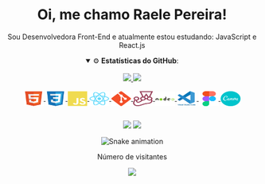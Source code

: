  <h1 align="center">Oi, me chamo <strong>Raele Pereira!</strong></h1>
 <p align="center">Sou Desenvolvedora Front-End e atualmente estou estudando: JavaScript e React.js</p>

<details open align="center">
  <br>
    <summary>⚙ <b>Estatísticas do GitHub</b>: </summary>
  <div align="center">
  <a href="https://github.com/raelepereira">
  <img height="180em" src="https://github-readme-stats.vercel.app/api?username=raelepereira&show_icons=true&theme=dracula&include_all_commits=true&count_private=true"/>

   <img height="180em" src="https://github-readme-stats.vercel.app/api/top-langs/?username=raelepereira&amp;layout=compact&amp;langs_count=7&amp;theme=dracula" style="max-width: 100%;">
    

 </div>

<div align="center" valign="top"><br>
  <img align="center" alt="Rafa-HTML" height="30" width="40" src="https://raw.githubusercontent.com/devicons/devicon/master/icons/html5/html5-original.svg">
  <img align="center" alt="Rafa-CSS" height="30" width="40" src="https://raw.githubusercontent.com/devicons/devicon/master/icons/css3/css3-original.svg">
 <img align="center" alt="Rafa-Js" height="30" width="40" src="https://raw.githubusercontent.com/devicons/devicon/master/icons/javascript/javascript-plain.svg">
 <img align="center" alt="Rafa-React" height="30" width="40" src="https://raw.githubusercontent.com/devicons/devicon/master/icons/react/react-original.svg">

 <img align="center"  alt="Git" height="30" width="40" src="https://raw.githubusercontent.com/devicons/devicon/master/icons/git/git-original.svg">
  <img align="center"  alt="Jest" height="30" width="40" src="https://raw.githubusercontent.com/devicons/devicon/master/icons/jest/jest-plain.svg">
  <img align="center" alt="Node.js" height="30" width="40" src="https://raw.githubusercontent.com/devicons/devicon/2ae2a900d2f041da66e950e4d48052658d850630/icons/nodejs/nodejs-original-wordmark.svg"> 
 <img align="center" alt="Visual Code" height="30" width="40" src="https://raw.githubusercontent.com/devicons/devicon/2ae2a900d2f041da66e950e4d48052658d850630/icons/vscode/vscode-original-wordmark.svg"> 
 <img align="center"  alt="Figma" height="30" width="40" src="https://raw.githubusercontent.com/devicons/devicon/master/icons/figma/figma-original.svg">
 <img align="center" alt="Canva" height="30" width="40" src="https://raw.githubusercontent.com/devicons/devicon/2ae2a900d2f041da66e950e4d48052658d850630/icons/canva/canva-original.svg"> 
 </div>
    

##
<div align="center">
 <a href = "mailto:raelepereira1@gmail.com"><img src="https://img.shields.io/badge/-Gmail-%23333?style=for-the-badge&logo=gmail&logoColor=white" target="_blank"></a>
 <a href="https://www.linkedin.com/in/raele-pereira-59b804201/" target="_blank"><img src="https://img.shields.io/badge/-LinkedIn-%230077B5?style=for-the-badge&logo=linkedin&logoColor=white" target="_blank"></a> 
 
  ![Snake animation](https://github.com/raelepereira/raelepereira/blob/output/github-contribution-grid-snake.svg)
 
</div>
<div align="center">
<p>Número de visitantes</p>
<img src="https://profile-counter.glitch.me/%7Braelepereira%7D/count.svg">
</div>
